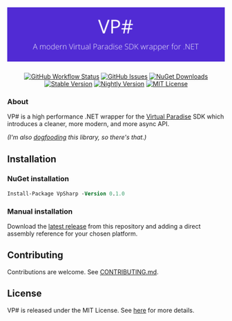 <h1 align="center"><img src="banner.png"></h1>
<p align="center">
<a href="https://github.com/oliverbooth/VpSharp/actions?query=workflow%3A%22.NET%22"><img src="https://img.shields.io/github/workflow/status/oliverbooth/VpSharp/.NET" alt="GitHub Workflow Status" title="GitHub Workflow Status"></a>
<a href="https://github.com/oliverbooth/VpSharp/issues"><img src="https://img.shields.io/github/issues/oliverbooth/VpSharp" alt="GitHub Issues" title="GitHub Issues"></a>
<a href="https://www.nuget.org/packages/VpSharp/"><img src="https://img.shields.io/nuget/dt/VpSharp" alt="NuGet Downloads" title="NuGet Downloads"></a>
<a href="https://www.nuget.org/packages/VpSharp/"><img src="https://img.shields.io/nuget/v/VpSharp?label=stable" alt="Stable Version" title="Stable Version"></a>
<a href="https://www.nuget.org/packages/VpSharp/"><img src="https://img.shields.io/nuget/vpre/VpSharp?label=nightly" alt="Nightly Version" title="Nightly Version"></a>
<a href="https://github.com/oliverbooth/VpSharp/blob/master/LICENSE.md"><img src="https://img.shields.io/github/license/oliverbooth/VpSharp" alt="MIT License" title="MIT License"></a>
</p>

### About
VP# is a high performance .NET wrapper for the [Virtual Paradise](https://virtualparadise.org) SDK which introduces a cleaner, more modern, and more async API.

*(I'm also [dogfooding](https://www.pcmag.com/encyclopedia/term/dogfooding) this library, so there's that.)*

## Installation
### NuGet installation
```ps
Install-Package VpSharp -Version 0.1.0
```

### Manual installation
Download the [latest release](https://github.com/oliverbooth/VpSharp/releases/latest) from this repository and adding a direct assembly reference for your chosen platform.

## Contributing
Contributions are welcome. See [CONTRIBUTING.md](CONTRIBUTING.md).

## License
VP# is released under the MIT License. See [here](https://github.com/oliverbooth/VpSharp/blob/master/LICENSE.md) for more details.
